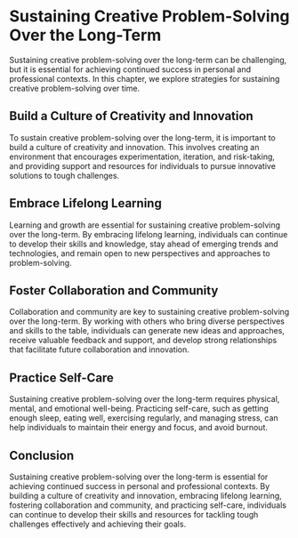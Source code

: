 Sustaining Creative Problem-Solving Over the Long-Term
======================================================================================================

Sustaining creative problem-solving over the long-term can be challenging, but it is essential for achieving continued success in personal and professional contexts. In this chapter, we explore strategies for sustaining creative problem-solving over time.

Build a Culture of Creativity and Innovation
--------------------------------------------

To sustain creative problem-solving over the long-term, it is important to build a culture of creativity and innovation. This involves creating an environment that encourages experimentation, iteration, and risk-taking, and providing support and resources for individuals to pursue innovative solutions to tough challenges.

Embrace Lifelong Learning
-------------------------

Learning and growth are essential for sustaining creative problem-solving over the long-term. By embracing lifelong learning, individuals can continue to develop their skills and knowledge, stay ahead of emerging trends and technologies, and remain open to new perspectives and approaches to problem-solving.

Foster Collaboration and Community
----------------------------------

Collaboration and community are key to sustaining creative problem-solving over the long-term. By working with others who bring diverse perspectives and skills to the table, individuals can generate new ideas and approaches, receive valuable feedback and support, and develop strong relationships that facilitate future collaboration and innovation.

Practice Self-Care
------------------

Sustaining creative problem-solving over the long-term requires physical, mental, and emotional well-being. Practicing self-care, such as getting enough sleep, eating well, exercising regularly, and managing stress, can help individuals to maintain their energy and focus, and avoid burnout.

Conclusion
----------

Sustaining creative problem-solving over the long-term is essential for achieving continued success in personal and professional contexts. By building a culture of creativity and innovation, embracing lifelong learning, fostering collaboration and community, and practicing self-care, individuals can continue to develop their skills and resources for tackling tough challenges effectively and achieving their goals.
